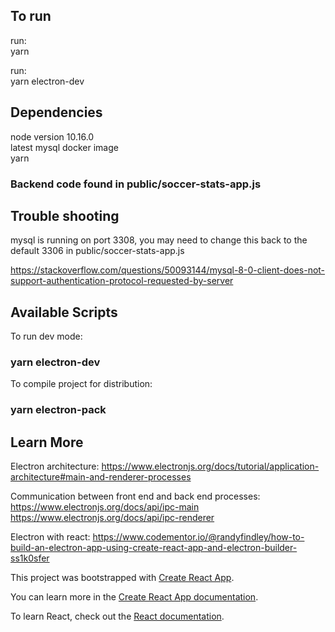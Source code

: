 ## To run

run: <br />
yarn <br />

run: <br />
yarn electron-dev <br />


## Dependencies

node version 10.16.0 <br />
latest mysql docker image <br />
yarn <br />

### Backend code found in public/soccer-stats-app.js


## Trouble shooting

mysql is running on port 3308, you may need to change this back to the default 3306 in public/soccer-stats-app.js

https://stackoverflow.com/questions/50093144/mysql-8-0-client-does-not-support-authentication-protocol-requested-by-server


## Available Scripts

To run dev mode:
### yarn electron-dev


To compile project for distribution:
### yarn electron-pack


## Learn More


Electron architecture:
https://www.electronjs.org/docs/tutorial/application-architecture#main-and-renderer-processes


Communication between front end and back end processes:
https://www.electronjs.org/docs/api/ipc-main
https://www.electronjs.org/docs/api/ipc-renderer


Electron with react:
https://www.codementor.io/@randyfindley/how-to-build-an-electron-app-using-create-react-app-and-electron-builder-ss1k0sfer

This project was bootstrapped with [Create React App](https://github.com/facebook/create-react-app).

You can learn more in the [Create React App documentation](https://facebook.github.io/create-react-app/docs/getting-started).


To learn React, check out the [React documentation](https://reactjs.org/).

